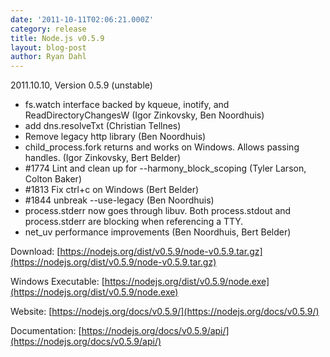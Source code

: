 ```yaml
---
date: '2011-10-11T02:06:21.000Z'
category: release
title: Node.js v0.5.9
layout: blog-post
author: Ryan Dahl
---
```


2011.10.10, Version 0.5.9 (unstable)

- fs.watch interface backed by kqueue, inotify, and ReadDirectoryChangesW (Igor Zinkovsky, Ben Noordhuis)
- add dns.resolveTxt (Christian Tellnes)
- Remove legacy http library (Ben Noordhuis)
- child_process.fork returns and works on Windows. Allows passing handles. (Igor Zinkovsky, Bert Belder)
- #1774 Lint and clean up for --harmony_block_scoping (Tyler Larson, Colton Baker)
- #1813 Fix ctrl+c on Windows (Bert Belder)
- #1844 unbreak --use-legacy (Ben Noordhuis)
- process.stderr now goes through libuv. Both process.stdout and process.stderr are blocking when referencing a TTY.
- net_uv performance improvements (Ben Noordhuis, Bert Belder)

Download: [https://nodejs.org/dist/v0.5.9/node-v0.5.9.tar.gz](https://nodejs.org/dist/v0.5.9/node-v0.5.9.tar.gz)

Windows Executable: [https://nodejs.org/dist/v0.5.9/node.exe](https://nodejs.org/dist/v0.5.9/node.exe)

Website: [https://nodejs.org/docs/v0.5.9/](https://nodejs.org/docs/v0.5.9/)

Documentation: [https://nodejs.org/docs/v0.5.9/api/](https://nodejs.org/docs/v0.5.9/api/)
